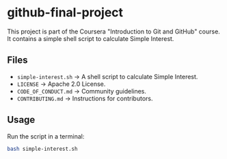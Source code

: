 # github-final-project

This project is part of the Coursera "Introduction to Git and GitHub" course.  
It contains a simple shell script to calculate Simple Interest.

## Files
- `simple-interest.sh` → A shell script to calculate Simple Interest.
- `LICENSE` → Apache 2.0 License.
- `CODE_OF_CONDUCT.md` → Community guidelines.
- `CONTRIBUTING.md` → Instructions for contributors.

## Usage
Run the script in a terminal:

```bash
bash simple-interest.sh
